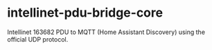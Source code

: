 # intellinet-pdu-bridge-core
Intellinet 163682 PDU to MQTT (Home Assistant Discovery) using the official UDP protocol.
